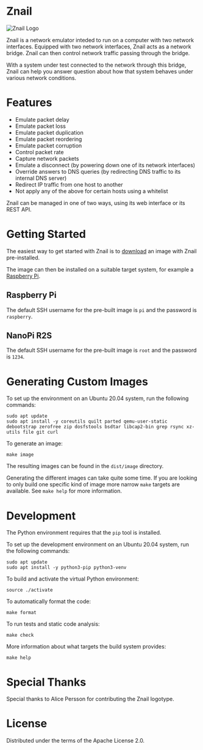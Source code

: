 # Znail

![Znail Logo](/artwork/znail_x10.png)

Znail is a network emulator inteded to run on a computer with two network interfaces.
Equipped with two network interfaces, Znail acts as a network bridge.
Znail can then control network traffic passing through the bridge.

With a system under test connected to the network through this bridge,
Znail can help you answer question about how that system behaves under various network conditions.

# Features

* Emulate packet delay
* Emulate packet loss
* Emulate packet duplication
* Emulate packet reordering
* Emulate packet corruption
* Control packet rate
* Capture network packets
* Emulate a disconnect (by powering down one of its network interfaces)
* Override answers to DNS queries (by redirecting DNS traffic to its internal DNS server)
* Redirect IP traffic from one host to another
* Not apply any of the above for certain hosts using a whitelist

Znail can be managed in one of two ways, using its web interface or its REST API.

# Getting Started

The easiest way to get started with Znail is to [download](https://github.com/znailnetem/znail/releases/latest) an image with Znail pre-installed.

The image can then be installed on a suitable target system, for example a [Raspberry Pi](https://www.raspberrypi.org/documentation/installation/installing-images/README.md).

## Raspberry Pi

The default SSH username for the pre-built image is `pi` and the password is `raspberry`.

## NanoPi R2S

The default SSH username for the pre-built image is `root` and the password is `1234`.

# Generating Custom Images

To set up the environment on an Ubuntu 20.04 system, run the following commands:

    sudo apt update
    sudo apt install -y coreutils quilt parted qemu-user-static debootstrap zerofree zip dosfstools bsdtar libcap2-bin grep rsync xz-utils file git curl

To generate an image:

    make image

The resulting images can be found in the `dist/image` directory.

Generating the different images can take quite some time.
If you are looking to only build one specific kind of image more narrow `make` targets are available.
See `make help` for more information.

# Development

The Python environment requires that the `pip` tool is installed.

To set up the development environment on an Ubuntu 20.04 system, run the following commands:

    sudo apt update
    sudo apt install -y python3-pip python3-venv

To build and activate the virtual Python environment:

    source ./activate

To automatically format the code:

    make format

To run tests and static code analysis:

    make check

More information about what targets the build system provides:

    make help

# Special Thanks

Special thanks to Alice Persson for contributing the Znail logotype.

# License

Distributed under the terms of the Apache License 2.0.

